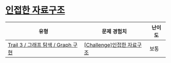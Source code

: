 # [인접한 자료구조](https://www.codetree.ai/trails/complete/curated-cards/challenge-adjust-ds)

|유형|문제 경험치|난이도|
|---|---|---|
|[Trail 3 / 그래프 탐색 / Graph 구현](https://www.codetree.ai/trail-info/novice-high/)|[[Challenge]인접한 자료구조](https://www.codetree.ai/trails/complete/curated-cards/challenge-adjust-ds/)|보통|

